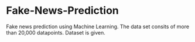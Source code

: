 # Fake-News-Prediction
Fake news prediction using Machine Learning. The data set consits of more than 20,000 datapoints.
Dataset is given.
